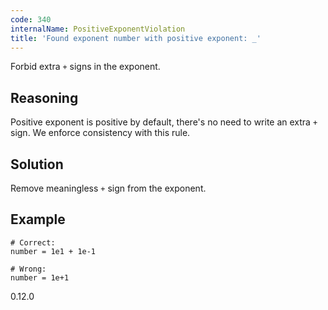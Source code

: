 ```yaml
---
code: 340
internalName: PositiveExponentViolation
title: 'Found exponent number with positive exponent: _'
---
```


Forbid extra `+` signs in the exponent.

## Reasoning
Positive exponent is positive by default, there's no need to write
an extra `+` sign. We enforce consistency with this rule.

## Solution
Remove meaningless `+` sign from the exponent.

## Example

    # Correct:
    number = 1e1 + 1e-1
    
    # Wrong:
    number = 1e+1

<div class="versionadded">

0.12.0

</div>